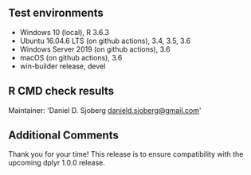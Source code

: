 ## Test environments
* Windows 10 (local), R 3.6.3
* Ubuntu 16.04.6 LTS (on github actions), 3.4, 3.5, 3.6
* Windows Server 2019 (on github actions), 3.6
* macOS (on github actions), 3.6
* win-builder release, devel

## R CMD check results
Maintainer: 'Daniel D. Sjoberg <danield.sjoberg@gmail.com>'

## Additional Comments

Thank you for your time! This release is to ensure compatibility with the upcoming dplyr 1.0.0 release.
